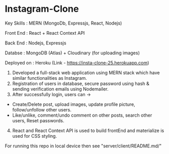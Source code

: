 # Instagram-Clone

Key Skills : MERN (MongoDb, Expressjs, React, Nodejs)

Front End : React + React Context API

Back End : Nodejs, Expressjs

Databse : MongoDB (Atlas) + Cloudinary (for uploading images)

Deployed on : Heroku (Link - https://insta-clone-25.herokuapp.com)

1. Developed a full-stack web application using MERN stack which have similar functionalities as Instagram.
2. Registration of users in database, secure password using hash & sending verification emails using Nodemailer.
3. After successfully login, users can ->
  * Create/Delete post, upload images, update profile picture, follow/unfollow other users.
  * Like/unlike, comment/undo comment on other posts, search other users, Reset passwords.
4. React and React Context API is used to build frontEnd and materialize is used for CSS styling.

For running this repo in local device then see "server/client/README.md/"

